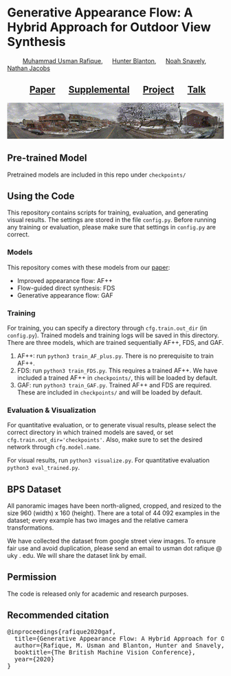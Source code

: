 # Generative Appearance Flow: A Hybrid Approach for Outdoor View Synthesis
&emsp; &emsp; [Muhammad Usman Rafique](http://urafique.com), &emsp; [Hunter Blanton](https://hblanton.github.io/), &emsp; [Noah Snavely](http://www.cs.cornell.edu/~snavely/), &emsp; [Nathan Jacobs](https://jacobsn.github.io/)

##  &emsp; &emsp; [Paper](https://www.bmvc2020-conference.com/assets/papers/0055.pdf) &emsp;  [Supplemental](https://www.bmvc2020-conference.com/assets/supp/0055_supp.zip) &emsp;      [Project](http://urafique.com/gaf/) &emsp;  [Talk](https://www.bmvc2020-conference.com/conference/papers/paper_0055.html)


![result1](https://github.com/Usman-Rafique/Usman-Rafique.github.io/blob/master/images/animation_AF_Plus01.gif)


## Pre-trained Model
Pretrained models are included in this repo under `checkpoints/`

## Using the Code
This repository contains scripts for training, evaluation, and generating visual results. The settings are stored in the file `config.py`. Before running any training or evaluation, please make sure that settings in `config.py` are correct. 

### Models
This repository comes with these models from our [paper]((https://www.bmvc2020-conference.com/assets/papers/0055.pdf)):
- Improved appearance flow: AF++
- Flow-guided direct synthesis: FDS
- Generative appearance flow: GAF

### Training
For training, you can specify a directory through `cfg.train.out_dir` (in `config.py`). Trained models and training logs will be saved in this directory. There are three models, which are trained sequentially AF++, FDS, and GAF.
1. AF++: run `python3 train_AF_plus.py`. There is no prerequisite to train AF++.
2. FDS: run `python3 train_FDS.py`. This requires a trained AF++. We have included a trained AF++ in `checkpoints/`, this will be loaded by default.
3. GAF: run `python3 train_GAF.py`. Trained AF++ and FDS are required. These are included in `checkpoints/` and will be loaded by default.

### Evaluation & Visualization
For quantitative evaluation, or to generate visual results, please select the correct directory in which trained models are saved, or set `cfg.train.out_dir='checkpoints'`. Also, make sure to set the desired network through `cfg.model.name`.

For visual results, run `python3 visualize.py`. For quantitative evaluation `python3 eval_trained.py`.

## BPS Dataset
All panoramic images have been north-aligned, cropped, and resized to the size 960 (width) x 160 (height). There are a total of 44 092 examples in the dataset; every example has two images and the relative camera transformations. 

We have collected the dataset from google street view images. To ensure fair use and avoid duplication, please send an email to usman dot rafique @ uky . edu. We will share the dataset link by email. 

## Permission
The code is released only for academic and research purposes.

## Recommended citation
<pre>
@inproceedings{rafique2020gaf,
  title={Generative Appearance Flow: A Hybrid Approach for Outdoor View Synthesis},
  author={Rafique, M. Usman and Blanton, Hunter and Snavely, Noah and Jacobs, Nathan},
  booktitle={The British Machine Vision Conference},
  year={2020}
}
</pre>
